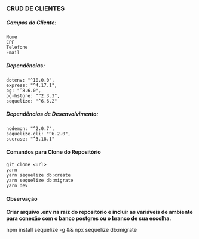 ### CRUD DE CLIENTES

##### Campos do Cliente:

	Nome
	CPF
	Telefone
	Email


##### Dependências:

	dotenv: "^10.0.0",
	express: "^4.17.1",
	pg: "^8.6.0",
	pg-hstore: "^2.3.3",
	sequelize: "^6.6.2"

##### Dependências de Desenvolvimento:

	nodemon: "^2.0.7",
	sequelize-cli: "^6.2.0",
	sucrase: "^3.18.1"


#### Comandos para Clone do Repositório 

```github
git clone <url>
yarn
yarn sequelize db:create
yarn sequelize db:migrate
yarn dev
```

#### Observação

**Criar arquivo .env na raiz do repositório e incluir as variáveis de ambiente para conexão com o banco postgres ou o branco de sua escolha.**


npm install sequelize -g && npx sequelize db:migrate
